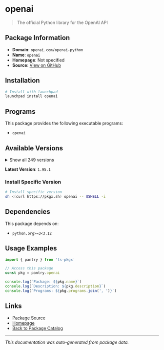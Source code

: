 # openai

> The official Python library for the OpenAI API

## Package Information

- **Domain**: `openai.com/openai-python`
- **Name**: `openai`
- **Homepage**: Not specified
- **Source**: [View on GitHub](https://github.com/pkgxdev/pantry/tree/main/projects/openai.com/openai-python/package.yml)

## Installation

```bash
# Install with launchpad
launchpad install openai
```

## Programs

This package provides the following executable programs:

- `openai`

## Available Versions

<details>
<summary>Show all 249 versions</summary>

- `1.95.1`, `1.95.0`, `1.94.0`, `1.93.3`, `1.93.2`
- `1.93.1`, `1.93.0`, `1.92.3`, `1.92.2`, `1.92.1`
- `1.92.0`, `1.91.0`, `1.90.0`, `1.89.0`, `1.88.0`
- `1.87.0`, `1.86.0`, `1.85.0`, `1.84.0`, `1.83.0`
- `1.82.1`, `1.82.0`, `1.81.0`, `1.80.0`, `1.79.0`
- `1.78.1`, `1.78.0`, `1.77.0`, `1.76.2`, `1.76.1`
- `1.76.0`, `1.75.0`, `1.74.1`, `1.74.0`, `1.73.0`
- `1.72.0`, `1.71.0`, `1.70.0`, `1.69.0`, `1.68.2`
- `1.68.1`, `1.68.0`, `1.67.0`, `1.66.5`, `1.66.4`
- `1.66.3`, `1.66.2`, `1.66.1`, `1.66.0`, `1.65.5`
- `1.65.4`, `1.65.3`, `1.65.2`, `1.65.1`, `1.65.0`
- `1.64.0`, `1.63.2`, `1.63.1`, `1.63.0`, `1.62.0`
- `1.61.1`, `1.61.0`, `1.60.2`, `1.60.1`, `1.60.0`
- `1.59.9`, `1.59.8`, `1.59.7`, `1.59.6`, `1.59.5`
- `1.59.4`, `1.59.3`, `1.59.2`, `1.59.1`, `1.59.0`
- `1.58.1`, `1.58.0`, `1.57.4`, `1.57.3`, `1.57.2`
- `1.57.1`, `1.57.0`, `1.56.2`, `1.56.1`, `1.56.0`
- `1.55.3`, `1.55.2`, `1.55.1`, `1.55.0`, `1.54.5`
- `1.54.4`, `1.54.3`, `1.54.2`, `1.54.1`, `1.54.0`
- `1.53.1`, `1.53.0`, `1.52.2`, `1.52.1`, `1.52.0`
- `1.51.2`, `1.51.1`, `1.51.0`, `1.50.2`, `1.50.1`
- `1.50.0`, `1.49.0`, `1.48.0`, `1.47.1`, `1.47.0`
- `1.46.1`, `1.46.0`, `1.45.1`, `1.45.0`, `1.44.1`
- `1.44.0`, `1.43.1`, `1.43.0`, `1.42.0`, `1.41.1`
- `1.41.0`, `1.40.8`, `1.40.7`, `1.40.6`, `1.40.5`
- `1.40.4`, `1.40.3`, `1.40.2`, `1.40.1`, `1.40.0`
- `1.39.0`, `1.38.0`, `1.37.2`, `1.37.1`, `1.37.0`
- `1.36.1`, `1.36.0`, `1.35.15`, `1.35.14`, `1.35.13`
- `1.35.12`, `1.35.11`, `1.35.10`, `1.35.9`, `1.35.8`
- `1.35.7`, `1.35.6`, `1.35.5`, `1.35.4`, `1.35.3`
- `1.35.2`, `1.35.1`, `1.35.0`, `1.34.0`, `1.33.0`
- `1.32.1`, `1.32.0`, `1.31.2`, `1.31.1`, `1.31.0`
- `1.30.5`, `1.30.4`, `1.30.3`, `1.30.2`, `1.30.1`
- `1.30.0`, `1.29.0`, `1.28.2`, `1.28.1`, `1.28.0`
- `1.27.0`, `1.26.0`, `1.25.2`, `1.25.1`, `1.25.0`
- `1.24.1`, `1.24.0`, `1.23.6`, `1.23.5`, `1.23.4`
- `1.23.3`, `1.23.2`, `1.23.1`, `1.23.0`, `1.22.0`
- `1.21.2`, `1.21.1`, `1.21.0`, `1.20.0`, `1.19.0`
- `1.18.0`, `1.17.1`, `1.17.0`, `1.16.2`, `1.16.1`
- `1.16.0`, `1.15.0`, `1.14.3`, `1.14.2`, `1.14.1`
- `1.14.0`, `1.13.4`, `1.13.3`, `1.13.2`, `1.13.1`
- `1.13.0`, `1.12.0`, `1.11.1`, `1.11.0`, `1.10.0`
- `1.9.0`, `1.8.0`, `1.7.2`, `1.7.1`, `1.7.0`
- `1.6.1`, `1.6.0`, `1.5.0`, `1.4.0`, `1.3.9`
- `1.3.8`, `1.3.7`, `1.3.6`, `1.3.5`, `1.3.4`
- `1.3.3`, `1.3.2`, `1.3.1`, `1.3.0`, `1.2.4`
- `1.2.3`, `1.2.2`, `1.2.1`, `1.2.0`, `1.1.2`
- `1.1.0`, `1.0.1`, `1.0.0`, `0.28.1`, `0.28.0`
- `0.27.10`, `0.27.9`, `0.27.8`, `0.27.7`, `0.27.6`
- `0.27.5`, `0.27.4`, `0.27.3`, `0.27.2`

</details>

**Latest Version**: `1.95.1`

### Install Specific Version

```bash
# Install specific version
sh <(curl https://pkgx.sh) openai -- $SHELL -i
```

## Dependencies

This package depends on:

- `python.org>=3<3.12`

## Usage Examples

```typescript
import { pantry } from 'ts-pkgx'

// Access this package
const pkg = pantry.openai

console.log(`Package: ${pkg.name}`)
console.log(`Description: ${pkg.description}`)
console.log(`Programs: ${pkg.programs.join(', ')}`)
```

## Links

- [Package Source](https://github.com/pkgxdev/pantry/tree/main/projects/openai.com/openai-python/package.yml)
- [Homepage](#)
- [Back to Package Catalog](../../../package-catalog.md)

---

*This documentation was auto-generated from package data.*
